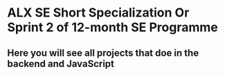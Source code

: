 # ALX SE Short Specialization Or Sprint 2 of 12-month SE Programme
## Here you will see all projects that doe in the backend and JavaScript